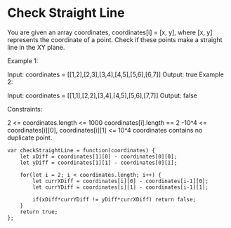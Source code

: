 # Check Straight Line

You are given an array coordinates, coordinates[i] = [x, y], where [x, y] represents the coordinate of a point. Check if these points make a straight line in the XY plane.





Example 1:



Input: coordinates = [[1,2],[2,3],[3,4],[4,5],[5,6],[6,7]]
Output: true
Example 2:



Input: coordinates = [[1,1],[2,2],[3,4],[4,5],[5,6],[7,7]]
Output: false


Constraints:

2 <= coordinates.length <= 1000
coordinates[i].length == 2
-10^4 <= coordinates[i][0], coordinates[i][1] <= 10^4
coordinates contains no duplicate point.



```
var checkStraightLine = function(coordinates) {
    let xDiff = coordinates[1][0] - coordinates[0][0];
    let yDiff = coordinates[1][1] - coordinates[0][1];

    for(let i = 2; i < coordinates.length; i++) {
        let currXDiff = coordinates[i][0] - coordinates[i-1][0];
        let currYDiff = coordinates[i][1] - coordinates[i-1][1];

        if(xDiff*currYDiff != yDiff*currXDiff) return false;
    }
    return true;
};
```
